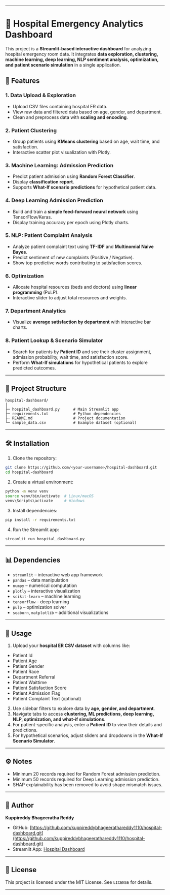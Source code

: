 
---

# 🏥 Hospital Emergency Analytics Dashboard

This project is a **Streamlit-based interactive dashboard** for analyzing hospital emergency room data. It integrates **data exploration, clustering, machine learning, deep learning, NLP sentiment analysis, optimization, and patient scenario simulation** in a single application.

## 🚀 Features

### 1. Data Upload & Exploration

* Upload CSV files containing hospital ER data.
* View raw data and filtered data based on age, gender, and department.
* Clean and preprocess data with **scaling and encoding**.

### 2. Patient Clustering

* Group patients using **KMeans clustering** based on age, wait time, and satisfaction.
* Interactive scatter plot visualization with Plotly.

### 3. Machine Learning: Admission Prediction

* Predict patient admission using **Random Forest Classifier**.
* Display **classification report**.
* Supports **What-If scenario predictions** for hypothetical patient data.

### 4. Deep Learning Admission Prediction

* Build and train a **simple feed-forward neural network** using TensorFlow/Keras.
* Display training accuracy per epoch using Plotly charts.

### 5. NLP: Patient Complaint Analysis

* Analyze patient complaint text using **TF-IDF** and **Multinomial Naive Bayes**.
* Predict sentiment of new complaints (Positive / Negative).
* Show top predictive words contributing to satisfaction scores.

### 6. Optimization

* Allocate hospital resources (beds and doctors) using **linear programming** (PuLP).
* Interactive slider to adjust total resources and weights.

### 7. Department Analytics

* Visualize **average satisfaction by department** with interactive bar charts.

### 8. Patient Lookup & Scenario Simulator

* Search for patients by **Patient ID** and see their cluster assignment, admission probability, wait time, and satisfaction score.
* Perform **What-If simulations** for hypothetical patients to explore predicted outcomes.

---

## 📁 Project Structure

```
hospital-dashboard/
│
├─ hospital_dashboard.py      # Main Streamlit app
├─ requirements.txt           # Python dependencies
├─ README.md                  # Project documentation
└─ sample_data.csv            # Example dataset (optional)
```

---

## 🛠️ Installation

1. Clone the repository:

```bash
git clone https://github.com/<your-username>/hospital-dashboard.git
cd hospital-dashboard
```

2. Create a virtual environment:

```bash
python -m venv venv
source venv/bin/activate  # Linux/macOS
venv\Scripts\activate     # Windows
```

3. Install dependencies:

```bash
pip install -r requirements.txt
```

4. Run the Streamlit app:

```bash
streamlit run hospital_dashboard.py
```

---

## 📊 Dependencies

* `streamlit` – interactive web app framework
* `pandas` – data manipulation
* `numpy` – numerical computation
* `plotly` – interactive visualization
* `scikit-learn` – machine learning
* `tensorflow` – deep learning
* `pulp` – optimization solver
* `seaborn`, `matplotlib` – additional visualizations

---

## 📝 Usage

1. Upload your **hospital ER CSV dataset** with columns like:

* Patient Id
* Patient Age
* Patient Gender
* Patient Race
* Department Referral
* Patient Waittime
* Patient Satisfaction Score
* Patient Admission Flag
* Patient Complaint Text (optional)

2. Use sidebar filters to explore data by **age, gender, and department**.
3. Navigate tabs to access **clustering, ML predictions, deep learning, NLP, optimization, and what-if simulations**.
4. For patient-specific analysis, enter a **Patient ID** to view their details and predictions.
5. For hypothetical scenarios, adjust sliders and dropdowns in the **What-If Scenario Simulator**.

---

## ⚙️ Notes

* Minimum 20 records required for Random Forest admission prediction.
* Minimum 50 records required for Deep Learning admission prediction.
* SHAP explainability has been removed to avoid shape mismatch issues.

---

## 📌 Author

**Kuppireddy Bhageeratha Reddy**

* GitHub: [https://github.com/kuppireddybhageerathareddy1110/hospital-dashboard.git](https://github.com/kuppireddybhageerathareddy1110/hospital-dashboard.git)
* Streamlit App: [Hospital Dashboard](https://hospital-dashboardgit-bhageeratha.streamlit.app/)

---

## 📄 License

This project is licensed under the MIT License. See `LICENSE` for details.

---
